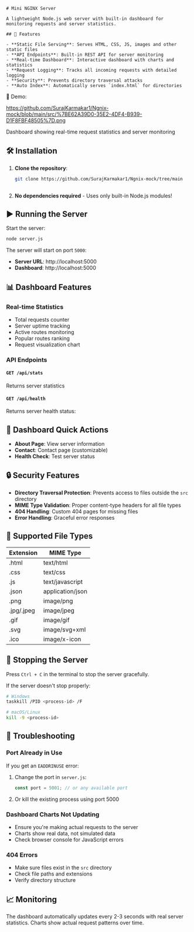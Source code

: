 
```
# Mini NGINX Server

A lightweight Node.js web server with built-in dashboard for monitoring requests and server statistics.

## 🚀 Features

- **Static File Serving**: Serves HTML, CSS, JS, images and other static files
- **API Endpoints**: Built-in REST API for server monitoring
- **Real-time Dashboard**: Interactive dashboard with charts and statistics
- **Request Logging**: Tracks all incoming requests with detailed logging
- **Security**: Prevents directory traversal attacks
- **Auto Index**: Automatically serves `index.html` for directories

```
📸 Demo:

https://github.com/SurajKarmakar1/Ngnix-mock/blob/main/src/%7BE62A39D0-35E2-4DF4-B939-D1F8FBF48505%7D.png


Dashboard showing real-time request statistics and server monitoring

## 🛠️ Installation

1. **Clone the repository**:
   ```bash
   git clone https://github.com/SurajKarmakar1/Ngnix-mock/tree/main
 
   ```

2. **No dependencies required** - Uses only built-in Node.js modules!

## ▶️ Running the Server

Start the server:
```bash
node server.js
```

The server will start on port `5000`:
- **Server URL**: http://localhost:5000
- **Dashboard**: http://localhost:5000

## 📊 Dashboard Features

### Real-time Statistics
- Total requests counter
- Server uptime tracking
- Active routes monitoring
- Popular routes ranking
- Request visualization chart

### API Endpoints

#### `GET /api/stats`
Returns server statistics

#### `GET /api/health`
Returns server health status:


## 🎨 Dashboard Quick Actions

- **About Page**: View server information
- **Contact**: Contact page (customizable)
- **Health Check**: Test server status

## 🔒 Security Features

- **Directory Traversal Protection**: Prevents access to files outside the `src` directory
- **MIME Type Validation**: Proper content-type headers for all file types
- **404 Handling**: Custom 404 pages for missing files
- **Error Handling**: Graceful error responses

## 📝 Supported File Types

| Extension | MIME Type |
|-----------|-----------|
| .html | text/html |
| .css | text/css |
| .js | text/javascript |
| .json | application/json |
| .png | image/png |
| .jpg/.jpeg | image/jpeg |
| .gif | image/gif |
| .svg | image/svg+xml |
| .ico | image/x-icon |

## 🛑 Stopping the Server

Press `Ctrl + C` in the terminal to stop the server gracefully.

If the server doesn't stop properly:
```bash
# Windows
taskkill /PID <process-id> /F

# macOS/Linux
kill -9 <process-id>
```

## 🐛 Troubleshooting

### Port Already in Use
If you get an `EADDRINUSE` error:
1. Change the port in `server.js`:
   ```javascript
   const port = 5001; // or any available port
   ```
2. Or kill the existing process using port 5000

### Dashboard Charts Not Updating
- Ensure you're making actual requests to the server
- Charts show real data, not simulated data
- Check browser console for JavaScript errors

### 404 Errors
- Make sure files exist in the `src` directory
- Check file paths and extensions
- Verify directory structure

## 📈 Monitoring

The dashboard automatically updates every 2-3 seconds with real server statistics. Charts show actual request patterns over time.

